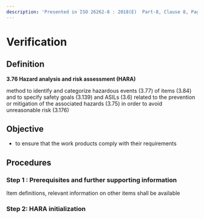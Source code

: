 ```yaml
---
description: 'Presented in ISO 26262-8 : 2018(E)  Part-8, Clause 8, Page 18'
---
```


# Verification

## Definition

**3.76 Hazard analysis and risk assessment \(HARA\)**

method to identify and categorize hazardous events \(3.77\) of items \(3.84\) and to specify safety goals \(3.139\) and ASILs \(3.6\) related to the prevention or mitigation of the associated hazards \(3.75\) in order to avoid unreasonable risk \(3.176\)

## Objective

* to ensure that the work products comply with their requirements

## Procedures

### Step 1 : Prerequisites and further supporting information

 Item definitions, relevant information on other items shall be available

### Step 2: HARA initialization

